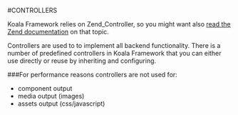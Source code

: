 #CONTROLLERS

Koala Framework relies on Zend_Controller, so you might want also [read the Zend documentation](https://framework.zend.com/manual/1.12/en/zend.controller.html) on that topic. 

Controllers are used to to implement all backend functionality. There is a number of predefined controllers in Koala Framework that you can either use directly or reuse by inheriting and configuring.

###For performance reasons controllers are not used for:
   
* component output
*  media output (images)
*  assets output (css/javascript)